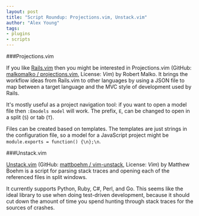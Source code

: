 ```yaml
---
layout: post
title: "Script Roundup: Projections.vim, Unstack.vim"
author: "Alex Young"
tags: 
- plugins
- scripts
---
```


###Projections.vim

If you like [Rails.vim](https://github.com/tpope/vim-rails) then you might be interested in Projections.vim (GitHub: [malkomalko / projections.vim](https://github.com/malkomalko/projections.vim), License: _Vim_) by Robert Malko.  It brings the workflow ideas from Rails.vim to other languages by using a JSON file to map between a target language and the MVC style of development used by Rails.

It's mostly useful as a project navigation tool: if you want to open a model file then `:Emodels model` will work.  The prefix, `E`, can be changed to open in a split (`S`) or tab (`T`).

Files can be created based on templates.  The templates are just strings in the configuration file, so a model for a JavaScript project might be `module.exports = function() {\n};\n`.

###Unstack.vim

[Unstack.vim](http://www.vim.org/scripts/script.php?script_id=4677) (GitHub: [mattboehm / vim-unstack](https://github.com/mattboehm/vim-unstack), License: _Vim_) by Matthew Boehm is a script for parsing stack traces and opening each of the referenced files in split windows.

It currently supports Python, Ruby, C#, Perl, and Go.  This seems like the ideal library to use when doing test-driven development, because it should cut down the amount of time you spend hunting through stack traces for the sources of crashes.
